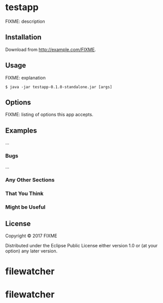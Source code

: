 # testapp

FIXME: description

## Installation

Download from http://example.com/FIXME.

## Usage

FIXME: explanation

    $ java -jar testapp-0.1.0-standalone.jar [args]

## Options

FIXME: listing of options this app accepts.

## Examples

...

### Bugs

...

### Any Other Sections
### That You Think
### Might be Useful

## License

Copyright © 2017 FIXME

Distributed under the Eclipse Public License either version 1.0 or (at
your option) any later version.
# filewatcher
# filewatcher
